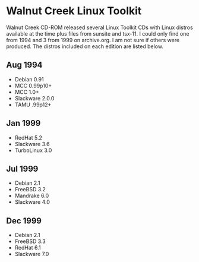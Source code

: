 # Walnut Creek Linux Toolkit

Walnut Creek CD-ROM released several Linux Toolkit CDs with Linux distros available at the time plus files from sunsite and tsx-11. I could only find one from 1994 and 3 from 1999 on archive.org. I am not sure if others were produced. The distros included on each edition are listed below.

## Aug 1994

- Debian 0.91
- MCC 0.99p10+
- MCC 1.0+
- Slackware 2.0.0
- TAMU .99p12+

## Jan 1999

- RedHat 5.2
- Slackware 3.6
- TurboLinux 3.0

## Jul 1999

- Debian 2.1
- FreeBSD 3.2
- Mandrake 6.0
- Slackware 4.0

## Dec 1999

- Debian 2.1
- FreeBSD 3.3
- RedHat 6.1
- Slackware 7.0